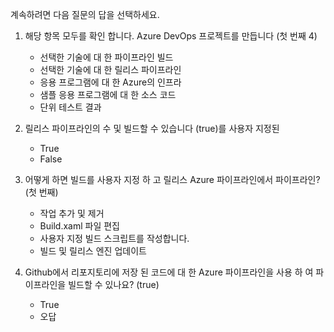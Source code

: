 계속하려면 다음 질문의 답을 선택하세요.

1. 해당 항목 모두를 확인 합니다. Azure DevOps 프로젝트를 만듭니다 (첫 번째 4)
    - 선택한 기술에 대 한 파이프라인 빌드
    - 선택한 기술에 대 한 릴리스 파이프라인
    - 응용 프로그램에 대 한 Azure의 인프라
    - 샘플 응용 프로그램에 대 한 소스 코드
    - 단위 테스트 결과

2. 릴리스 파이프라인의 수 및 빌드할 수 있습니다 (true)를 사용자 지정된
    - True
    - False

3. 어떻게 하면 빌드를 사용자 지정 하 고 릴리스 Azure 파이프라인에서 파이프라인? (첫 번째)
    - 작업 추가 및 제거
    - Build.xaml 파일 편집
    - 사용자 지정 빌드 스크립트를 작성합니다.
    - 빌드 및 릴리스 엔진 업데이트

4. Github에서 리포지토리에 저장 된 코드에 대 한 Azure 파이프라인을 사용 하 여 파이프라인을 빌드할 수 있나요? (true)
    - True
    - 오답